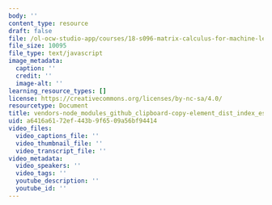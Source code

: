 ```yaml
---
body: ''
content_type: resource
draft: false
file: /ol-ocw-studio-app/courses/18-s096-matrix-calculus-for-machine-learning-and-beyond-january-iap-2022/vendors-node_modules_github_clipboard-copy-element_dist_index_esm_js-node_modules_github_remo-8e6bec-4a54aa10cc28.js
file_size: 10095
file_type: text/javascript
image_metadata:
  caption: ''
  credit: ''
  image-alt: ''
learning_resource_types: []
license: https://creativecommons.org/licenses/by-nc-sa/4.0/
resourcetype: Document
title: vendors-node_modules_github_clipboard-copy-element_dist_index_esm_js-node_modules_github_remo-8e6bec-4a54aa10cc28.js
uid: a6416a61-72ef-443b-9f65-09a56bf94414
video_files:
  video_captions_file: ''
  video_thumbnail_file: ''
  video_transcript_file: ''
video_metadata:
  video_speakers: ''
  video_tags: ''
  youtube_description: ''
  youtube_id: ''
---
```

